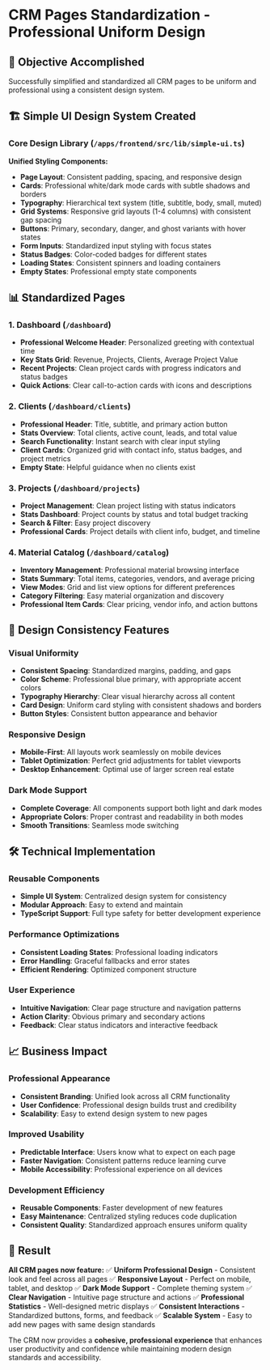 # CRM Pages Standardization - Professional Uniform Design

## 🎯 **Objective Accomplished**

Successfully simplified and standardized all CRM pages to be uniform and professional using a consistent design system.

## 🏗️ **Simple UI Design System Created**

### **Core Design Library** (`/apps/frontend/src/lib/simple-ui.ts`)

**Unified Styling Components:**

- **Page Layout**: Consistent padding, spacing, and responsive design
- **Cards**: Professional white/dark mode cards with subtle shadows and borders
- **Typography**: Hierarchical text system (title, subtitle, body, small, muted)
- **Grid Systems**: Responsive grid layouts (1-4 columns) with consistent gap spacing
- **Buttons**: Primary, secondary, danger, and ghost variants with hover states
- **Form Inputs**: Standardized input styling with focus states
- **Status Badges**: Color-coded badges for different states
- **Loading States**: Consistent spinners and loading containers
- **Empty States**: Professional empty state components

## 📊 **Standardized Pages**

### 1. **Dashboard** (`/dashboard`)

- **Professional Welcome Header**: Personalized greeting with contextual time
- **Key Stats Grid**: Revenue, Projects, Clients, Average Project Value
- **Recent Projects**: Clean project cards with progress indicators and status badges
- **Quick Actions**: Clear call-to-action cards with icons and descriptions

### 2. **Clients** (`/dashboard/clients`)

- **Professional Header**: Title, subtitle, and primary action button
- **Stats Overview**: Total clients, active count, leads, and total value
- **Search Functionality**: Instant search with clear input styling
- **Client Cards**: Organized grid with contact info, status badges, and project metrics
- **Empty State**: Helpful guidance when no clients exist

### 3. **Projects** (`/dashboard/projects`)

- **Project Management**: Clean project listing with status indicators
- **Stats Dashboard**: Project counts by status and total budget tracking
- **Search & Filter**: Easy project discovery
- **Professional Cards**: Project details with client info, budget, and timeline

### 4. **Material Catalog** (`/dashboard/catalog`)

- **Inventory Management**: Professional material browsing interface
- **Stats Summary**: Total items, categories, vendors, and average pricing
- **View Modes**: Grid and list view options for different preferences
- **Category Filtering**: Easy material organization and discovery
- **Professional Item Cards**: Clear pricing, vendor info, and action buttons

## 🎨 **Design Consistency Features**

### **Visual Uniformity**

- **Consistent Spacing**: Standardized margins, padding, and gaps
- **Color Scheme**: Professional blue primary, with appropriate accent colors
- **Typography Hierarchy**: Clear visual hierarchy across all content
- **Card Design**: Uniform card styling with consistent shadows and borders
- **Button Styles**: Consistent button appearance and behavior

### **Responsive Design**

- **Mobile-First**: All layouts work seamlessly on mobile devices
- **Tablet Optimization**: Perfect grid adjustments for tablet viewports
- **Desktop Enhancement**: Optimal use of larger screen real estate

### **Dark Mode Support**

- **Complete Coverage**: All components support both light and dark modes
- **Appropriate Colors**: Proper contrast and readability in both modes
- **Smooth Transitions**: Seamless mode switching

## 🛠️ **Technical Implementation**

### **Reusable Components**

- **Simple UI System**: Centralized design system for consistency
- **Modular Approach**: Easy to extend and maintain
- **TypeScript Support**: Full type safety for better development experience

### **Performance Optimizations**

- **Consistent Loading States**: Professional loading indicators
- **Error Handling**: Graceful fallbacks and error states
- **Efficient Rendering**: Optimized component structure

### **User Experience**

- **Intuitive Navigation**: Clear page structure and navigation patterns
- **Action Clarity**: Obvious primary and secondary actions
- **Feedback**: Clear status indicators and interactive feedback

## 📈 **Business Impact**

### **Professional Appearance**

- **Consistent Branding**: Unified look across all CRM functionality
- **User Confidence**: Professional design builds trust and credibility
- **Scalability**: Easy to extend design system to new pages

### **Improved Usability**

- **Predictable Interface**: Users know what to expect on each page
- **Faster Navigation**: Consistent patterns reduce learning curve
- **Mobile Accessibility**: Professional experience on all devices

### **Development Efficiency**

- **Reusable Components**: Faster development of new features
- **Easy Maintenance**: Centralized styling reduces code duplication
- **Consistent Quality**: Standardized approach ensures uniform quality

## 🎉 **Result**

**All CRM pages now feature:**
✅ **Uniform Professional Design** - Consistent look and feel across all pages
✅ **Responsive Layout** - Perfect on mobile, tablet, and desktop
✅ **Dark Mode Support** - Complete theming system
✅ **Clear Navigation** - Intuitive page structure and actions
✅ **Professional Statistics** - Well-designed metric displays
✅ **Consistent Interactions** - Standardized buttons, forms, and feedback
✅ **Scalable System** - Easy to add new pages with same design standards

The CRM now provides a **cohesive, professional experience** that enhances user productivity and confidence while maintaining modern design standards and accessibility.
